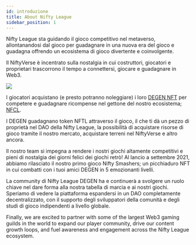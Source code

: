 ```yaml
---
id: introduzione
title: About Nifty League
sidebar_position: 1
---
```


Nifty League sta guidando il gioco competitivo nel metaverso, allontanandosi dal gioco per guadagnare in una nuova era del gioco e guadagna offrendo un ecosistema di gioco divertente e coinvolgente.

Il NiftyVerse è incentrato sulla nostalgia in cui costruttori, giocatori e proprietari trascorrono il tempo a connettersi, giocare e guadagnare in Web3.

![](/img/story.gif)

I giocatori acquistano (e presto potranno noleggiare) i loro [DEGEN NFT](https://opensea.io/collection/niftydegen) per competere e guadagnare ricompense nel gettone del nostro ecosistema; [NFCL](https://www.coingecko.com/en/coins/nifty-league).

I DEGEN guadagnano token NFTL attraverso il gioco, il che ti dà un pezzo di proprietà nel DAO della Nifty League, la possibilità di acquistare risorse di gioco tramite il nostro mercato, acquistare terreni nel NiftyVerse e altro ancora.

Il nostro team si impegna a rendere i nostri giochi altamente competitivi e pieni di nostalgia dei giorni felici dei giochi retrò! Al lancio a settembre 2021, abbiamo rilasciato il nostro primo gioco Nifty Smashers; un picchiaduro NFT in cui combatti con i tuoi amici DEGEN in 5 emozionanti livelli.

La community di Nifty League DEGEN ha e continuerà a svolgere un ruolo chiave nel dare forma alla nostra tabella di marcia e ai nostri giochi. Speriamo di vedere la piattaforma espandersi in un DAO completamente decentralizzato, con il supporto degli sviluppatori della comunità e degli studi di gioco indipendenti a livello globale.

Finally, we are excited to partner with some of the largest Web3 gaming guilds in the world to expand our player community, drive our content growth loops, and fuel awareness and engagement across the Nifty League ecosystem.
